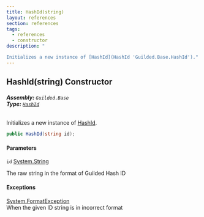 ```yaml
---
title: HashId(string)
layout: references
section: references
tags:
  - references
  - constructor
description: "

Initializes a new instance of [HashId](HashId 'Guilded.Base.HashId')."
---
```


## HashId(string) Constructor
###### **Assembly:** `Guilded.Base`<br/>**Type:** [`HashId`](HashId 'Guilded.Base.HashId')

Initializes a new instance of [HashId](HashId 'Guilded.Base.HashId').

```csharp
public HashId(string id);
```
#### Parameters

<a name='Guilded.Base.HashId.HashId(string).id'></a>

`id` [System.String](https://docs.microsoft.com/en-us/dotnet/api/System.String 'System.String')

The raw string in the format of Guilded Hash ID

#### Exceptions

[System.FormatException](https://docs.microsoft.com/en-us/dotnet/api/System.FormatException 'System.FormatException')  
When the given ID string is in incorrect format